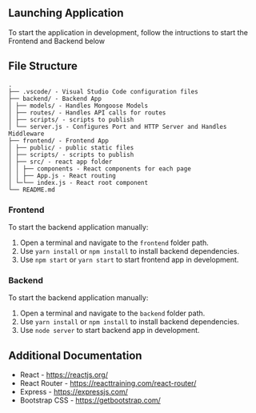## Launching Application
To start the application in development, follow the intructions to start the Frontend and Backend below

## File Structure
```
.
├── .vscode/ - Visual Studio Code configuration files
├── backend/ - Backend App
│ ├── models/ - Handles Mongoose Models
│ ├── routes/ - Handles API calls for routes
│ ├── scripts/ - scripts to publish
│ └── server.js - Configures Port and HTTP Server and Handles Middleware
├── frontend/ - Frontend App
│ ├── public/ - public static files
│ ├── scripts/ - scripts to publish
│ ├── src/ - react app folder
│ │ ├── components - React components for each page
│ │ ├── App.js - React routing
│ └─└── index.js - React root component
└── README.md
```

### Frontend

To start the backend application manually:
  1. Open a terminal and navigate to the `frontend` folder path.
  2. Use `yarn install` or `npm install` to install backend dependencies.
  3. Use `npm start` or `yarn start` to start frontend app in development.

### Backend

To start the backend application manually:
  1. Open a terminal and navigate to the `backend` folder path.
  2. Use `yarn install` or `npm install` to install backend dependencies.
  3. Use `node server` to start backend app in development.

## Additional Documentation

- React - https://reactjs.org/
- React Router - https://reacttraining.com/react-router/
- Express - https://expressjs.com/
- Bootstrap CSS - https://getbootstrap.com/
